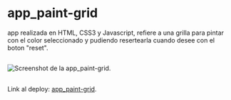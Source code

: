 # app_paint-grid
app realizada en HTML, CSS3 y Javascript, refiere a una grilla para pintar con el color seleccionado y pudiendo resertearla cuando desee con el boton "reset".

##
![Screenshot de la app_paint-grid.](https://i.ibb.co/s1fHbgW/Captura-de-pantalla-47.png)
##
Link al deploy:  [app_paint-grid](https://app-paint-grid.vercel.app/).
